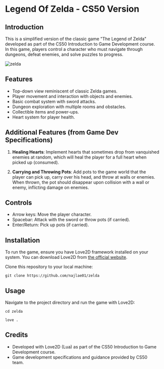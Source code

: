 # Legend Of Zelda - CS50 Version

## Introduction

This is a simplified version of the classic game "The Legend of Zelda" developed as part of the CS50 Introduction to Game Development course. In this game, players control a character who must navigate through dungeons, defeat enemies, and solve puzzles to progress.

![zelda](https://github.com/najlae01/zelda/assets/88176530/a004ac3e-ca2f-452d-93a1-8b9db8860795)

## Features

- Top-down view reminiscent of classic Zelda games.
- Player movement and interaction with objects and enemies.
- Basic combat system with sword attacks.
- Dungeon exploration with multiple rooms and obstacles.
- Collectible items and power-ups.
- Heart system for player health.

## Additional Features (from Game Dev Specifications)

1. **Healing Hearts**: Implement hearts that sometimes drop from vanquished enemies at random, which will heal the player for a full heart when picked up (consumed). 

2. **Carrying and Throwing Pots**: Add pots to the game world that the player can pick up, carry over his head, and throw at walls or enemies. When thrown, the pot should disappear upon collision with a wall or enemy, inflicting damage on enemies.


## Controls

- Arrow keys: Move the player character.
- Spacebar: Attack with the sword or throw pots (if carried).
- Enter/Return: Pick up pots (if carried).

## Installation

To run the game, ensure you have Love2D framework installed on your system. You can download Love2D from [the official website](https://love2d.org/).

Clone this repository to your local machine:

```
git clone https://github.com/najlae01/zelda
```

## Usage

Navigate to the project directory and run the game with Love2D:

```
cd zelda
```
```
love .
```

## Credits

- Developed with Love2D (Lua) as part of the CS50 Introduction to Game Development course.
- Game development specifications and guidance provided by CS50 team.


